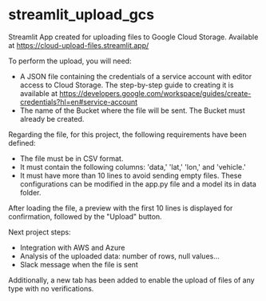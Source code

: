# streamlit_upload_gcs

Streamlit App created for uploading files to Google Cloud Storage.
Available at https://cloud-upload-files.streamlit.app/

To perform the upload, you will need:

- A JSON file containing the credentials of a service account with editor access to Cloud Storage. The step-by-step guide to creating it is available at https://developers.google.com/workspace/guides/create-credentials?hl=en#service-account
- The name of the Bucket where the file will be sent. The Bucket must already be created.

Regarding the file, for this project, the following requirements have been defined:
- The file must be in CSV format.
- It must contain the following columns: 'data,' 'lat,' 'lon,' and 'vehicle.'
- It must have more than 10 lines to avoid sending empty files.
These configurations can be modified in the app.py file and a model its in data folder.

After loading the file, a preview with the first 10 lines is displayed for confirmation, followed by the "Upload" button.

Next project steps:
- Integration with AWS and Azure
- Analysis of the uploaded data: number of rows, null values...
- Slack message when the file is sent

Additionally, a new tab has been added to enable the upload of files of any type with no verifications.
